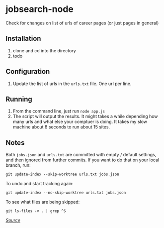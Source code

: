# jobsearch-node
Check for changes on list of urls of career pages (or just pages in general)

## Installation
1. clone and cd into the directory
1. todo

## Configuration
1. Update the list of urls in the `urls.txt` file. One url per line.

## Running
1. From the command line, just run `node app.js`
1. The script will output the results. It might takes a while depending how many urls and what else your comptuer is doing.
It takes my slow machine about 8 seconds to run about 15 sites.

## Notes
Both `jobs.json` and `urls.txt` are committed with empty / default settings, and then ignored from further commits. If you want to do that on your local branch, run:

    git update-index --skip-worktree urls.txt jobs.json

To undo and start tracking again:

    git update-index --no-skip-worktree urls.txt jobs.json
    
To see what files are being skipped:

    git ls-files -v . | grep ^S

_[Source](https://stackoverflow.com/a/39776107/190902)_
